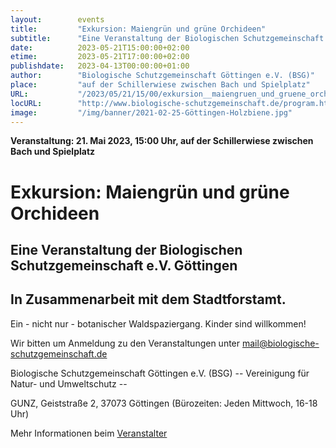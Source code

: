 ```yaml
---
layout:        events
title:         "Exkursion: Maiengrün und grüne Orchideen"
subtitle:      "Eine Veranstaltung der Biologischen Schutzgemeinschaft e.V. Göttingen"
date:          2023-05-21T15:00:00+02:00
etime:         2023-05-21T17:00:00+02:00
publishdate:   2023-04-13T00:00:00+01:00
author:        "Biologische Schutzgemeinschaft Göttingen e.V. (BSG)"
place:         "auf der Schillerwiese zwischen Bach und Spielplatz"
URL:           "/2023/05/21/15/00/exkursion__maiengruen_und_gruene_orchideen"
locURL:        "http://www.biologische-schutzgemeinschaft.de/program.html"
image:         "/img/banner/2021-02-25-Göttingen-Holzbiene.jpg"
---
```


**Veranstaltung: 21. Mai 2023, 15:00 Uhr, auf der Schillerwiese zwischen Bach und Spielplatz**

Exkursion: Maiengrün und grüne Orchideen
===========

Eine Veranstaltung der Biologischen Schutzgemeinschaft e.V. Göttingen
-----------
In Zusammenarbeit mit dem Stadtforstamt.
-------------

Ein - nicht nur - botanischer Waldspaziergang. Kinder sind willkommen!


Wir bitten um Anmeldung zu den Veranstaltungen unter mail@biologische-schutzgemeinschaft.de

Biologische Schutzgemeinschaft Göttingen e.V. (BSG)
-- Vereinigung für Natur- und Umweltschutz --

GUNZ, Geiststraße 2, 37073 Göttingen (Bürozeiten: Jeden Mittwoch, 16-18 Uhr)

Mehr Informationen beim [Veranstalter](http://www.biologische-schutzgemeinschaft.de/program.html)
